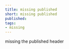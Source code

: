 ```yaml
---
title: missing published
short: missing published
published:
tags:
- missing
---
```


missing the published header
